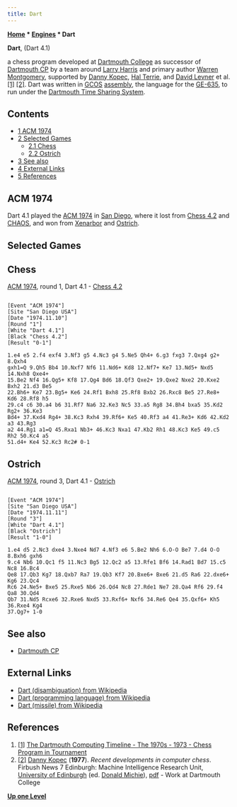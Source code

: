 ```yaml
---
title: Dart
---
```

**[Home](Home "Home") * [Engines](Engines "Engines") * Dart**

**Dart**, (Dart 4.1)

a chess program developed at [Dartmouth College](Dartmouth_College "Dartmouth College") as successor of [Dartmouth CP](Dartmouth_CP "Dartmouth CP") by a team around [Larry Harris](Larry_Harris "Larry Harris") and primary author [Warren Montgomery](Warren_Montgomery "Warren Montgomery"), supported by [Danny Kopec](Danny_Kopec "Danny Kopec"), [Hal Terrie](Hal_Terrie "Hal Terrie"), and [David Levner](index.php?title=David_Levner&action=edit&redlink=1 "David Levner (page does not exist)") et al. <a id="cite-note-1" href="#cite-ref-1">[1]</a> <a id="cite-note-2" href="#cite-ref-2">[2]</a>. Dart was written in [GCOS](https://en.wikipedia.org/wiki/General_Comprehensive_Operating_System) [assembly](Assembly "Assembly"), the language for the [GE-635](Honeywell_6000 "Honeywell 6000"), to run under the [Dartmouth Time Sharing System](https://en.wikipedia.org/wiki/Dartmouth_Time_Sharing_System).

## Contents

- [1 ACM 1974](#acm-1974)
- [2 Selected Games](#selected-games)
  - [2.1 Chess](#chess)
  - [2.2 Ostrich](#ostrich)
- [3 See also](#see-also)
- [4 External Links](#external-links)
- [5 References](#references)

## ACM 1974

Dart 4.1 played the [ACM 1974](ACM_1974 "ACM 1974") in [San Diego](https://en.wikipedia.org/wiki/San_Diego), where it lost from [Chess 4.2](</Chess_(Program)> "Chess (Program)") and [CHAOS](CHAOS "CHAOS"), and won from [Xenarbor](Xenarbor "Xenarbor") and [Ostrich](Ostrich "Ostrich").

## Selected Games

## Chess

[ACM 1974](ACM_1974 "ACM 1974"), round 1, Dart 4.1 - [Chess 4.2](</Chess_(Program)> "Chess (Program)")

```

[Event "ACM 1974"]
[Site "San Diego USA"]
[Date "1974.11.10"]
[Round "1"]
[White "Dart 4.1"]
[Black "Chess 4.2"]
[Result "0-1"]

1.e4 e5 2.f4 exf4 3.Nf3 g5 4.Nc3 g4 5.Ne5 Qh4+ 6.g3 fxg3 7.Qxg4 g2+ 8.Qxh4 
gxh1=Q 9.Qh5 Bb4 10.Nxf7 Nf6 11.Nd6+ Kd8 12.Nf7+ Ke7 13.Nd5+ Nxd5 14.Nxh8 Qxe4+ 
15.Be2 Nf4 16.Qg5+ Kf8 17.Qg4 Bd6 18.Qf3 Qxe2+ 19.Qxe2 Nxe2 20.Kxe2 Bxh2 21.d3 Be5 
22.Bh6+ Ke7 23.Bg5+ Ke6 24.Rf1 Bxh8 25.Rf8 Bxb2 26.Rxc8 Be5 27.Re8+ Kd6 28.Rf8 h5 
29.c4 c6 30.a4 b6 31.Rf7 Na6 32.Ke3 Nc5 33.a5 Rg8 34.Bh4 bxa5 35.Kd2 Rg2+ 36.Ke3 
Bd4+ 37.Kxd4 Rg4+ 38.Kc3 Rxh4 39.Rf6+ Ke5 40.Rf3 a4 41.Re3+ Kd6 42.Kd2 a3 43.Rg3 
a2 44.Rg1 a1=Q 45.Rxa1 Nb3+ 46.Kc3 Nxa1 47.Kb2 Rh1 48.Kc3 Ke5 49.c5 Rh2 50.Kc4 a5 
51.d4+ Ke4 52.Kc3 Rc2# 0-1

```

## Ostrich

[ACM 1974](ACM_1974 "ACM 1974"), round 3, Dart 4.1 - [Ostrich](Ostrich "Ostrich")

```

[Event "ACM 1974"]
[Site "San Diego USA"]
[Date "1974.11.11"]
[Round "3"]
[White "Dart 4.1"]
[Black "Ostrich"]
[Result "1-0"]

1.e4 d5 2.Nc3 dxe4 3.Nxe4 Nd7 4.Nf3 e6 5.Be2 Nh6 6.O-O Be7 7.d4 O-O 8.Bxh6 gxh6 
9.c4 Nb6 10.Qc1 f5 11.Nc3 Bg5 12.Qc2 a5 13.Rfe1 Bf6 14.Rad1 Bd7 15.c5 Nc8 16.Bc4 
Qe8 17.Qb3 Kg7 18.Qxb7 Ra7 19.Qb3 Kf7 20.Bxe6+ Bxe6 21.d5 Ra6 22.dxe6+ Kg6 23.Qc4 
Rc6 24.Ne5+ Bxe5 25.Rxe5 Nb6 26.Qd4 Nc8 27.Rde1 Ne7 28.Qa4 Rf6 29.f4 Qa8 30.Qd4 
Qb7 31.Nd5 Rcxe6 32.Rxe6 Nxd5 33.Rxf6+ Nxf6 34.Re6 Qe4 35.Qxf6+ Kh5 36.Rxe4 Kg4 
37.Qg7+ 1-0

```

## See also

- [Dartmouth CP](Dartmouth_CP "Dartmouth CP")

## External Links

- [Dart (disambiguation) from Wikipedia](https://en.wikipedia.org/wiki/Dart)
- [Dart (programming language) from Wikipedia](https://en.wikipedia.org/wiki/Dart_%28programming_language%29)
- [Dart (missile) from Wikipedia](https://en.wikipedia.org/wiki/Dart_%28missile%29)

## References

1. <a id="cite-ref-1" href="#cite-note-1">[1]</a> [The Dartmouth Computing Timeline - The 1970s - 1973 - Chess Program in Tournament](https://www.dartmouth.edu/its-tools/archive/history/timeline/1970s.html#1973)
1. <a id="cite-ref-2" href="#cite-note-2">[2]</a> [Danny Kopec](Danny_Kopec "Danny Kopec") (**1977**). *Recent developments in computer chess*. Firbush News 7 Edinburgh: Machine Intelligence Research Unit, [University of Edinburgh](University_of_Edinburgh "University of Edinburgh") (ed. [Donald Michie](Donald_Michie "Donald Michie")), [pdf](http://www.sci.brooklyn.cuny.edu/~kopec/Publications/Publications/O_45_C.pdf) - Work at Dartmouth College

**[Up one Level](Engines "Engines")**

